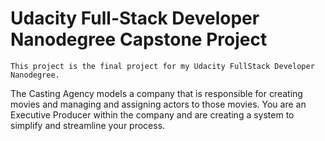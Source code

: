 # Udacity Full-Stack Developer Nanodegree Capstone Project
    This project is the final project for my Udacity FullStack Developer Nanodegree.

The Casting Agency models a company that is responsible for creating movies and managing and assigning actors to those movies. You are an Executive Producer within the company and are creating a system to simplify and streamline your process.
